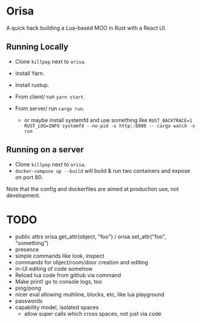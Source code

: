 # Orisa

A quick hack building a Lua-based MOO in Rust with a React UI.

## Running Locally

* Clone `killpop` next to `orisa`. 

* Install Yarn.
* Install rustup.

* From client/ run `yarn start`.
* From server/ run `cargo run`.
  * or maybe install systemfd and use something like `RUST_BACKTRACE=1 RUST_LOG=INFO systemfd --no-pid -s http::8080 -- cargo watch -x run`

## Running on a server

* Clone `killpop` next to `orisa`. 
* `docker-compose up --build` will build & run two containers and expose on port 80.

Note that the config and dockerfiles are aimed at production use, not development.

# TODO

* public attrs orisa.get_attr(object, "foo") / orisa.set_attr("foo", "something")
* presence
* simple commands like look, inspect
* commands for object/room/door creation and editing
* in-UI editing of code somehow
* Reload lua code from github via command
* Make print! go to console logs, too
* ping/pong
* nicer eval allowing multiline, blocks, etc, like lua playground
* passwords
* capability model, isolated spaces
  * allow super calls which cross spaces, not just via code
